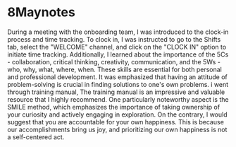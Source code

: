 # 8Maynotes
During a meeting with the onboarding team, I was introduced to the clock-in process and time tracking. To clock in, I was instructed to go to the Shifts tab, select the "WELCOME" channel, and click on the "CLOCK IN" option to initiate time tracking. Additionally, I learned about the importance of the 5Cs - collaboration, critical thinking, creativity, communication, and the 5Ws - who, why, what, where, when. These skills are essential for both personal and professional development. It was emphasized that having an attitude of problem-solving is crucial in finding solutions to one's own problems. 
i went through training manual, The training manual is an impressive and valuable resource that I highly recommend. One particularly noteworthy aspect is the SMILE method, which emphasizes the importance of taking ownership of your curiosity and actively engaging in exploration. On the contrary, I would suggest that you are accountable for your own happiness. This is because our accomplishments bring us joy, and prioritizing our own happiness is not a self-centered act.
